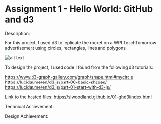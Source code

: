 Assignment 1 - Hello World: GitHub and d3  
===

Description:

For this project, I used d3 to replicate the rocket on a WPI TouchTomorrow advertisement using circles, rectangles, lines and polygons

![alt text](https://github.com/slwoodland/01-ghd3/blob/main/screenshot.png)

To design the project, I used code I found from the following d3 tutorials:

https://www.d3-graph-gallery.com/graph/shape.html#mycircle
https://lucidar.me/en/d3.js/part-06-basic-shapes/
https://lucidar.me/en/d3.js/part-01-start-with-d3-js/

Link to the hosted files:
https://slwoodland.github.io/01-ghd3/index.html

Technical Achievement:


Design Achievement:
